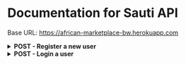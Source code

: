 # Documentation for Sauti API

Base URL: https://african-marketplace-bw.herokuapp.com

<details>
<summary><b>POST - Register a new user</b></summary>
<br>
<b>Endpoint:</b>  BaseURL/api/auth/register

Requires an object with an email and password, both string data types: 
```
{
	"email": "admin@email.com",
	"password": "password"
}
```

When successful will return status code of 201 (CREATED) and the new user object and a token (example):

```
{
    "new_user": {
        "id": 2,
        "email": "admin@email.com",
        "name": null,
        "about": null,
        "avatar_url": null
    },
    "token": "eyJhbGciOiJIUzI1NiIsInR5cCI6kpXVCJ9..."
}
```
</details>

<details>
<summary id="title"><b>POST - Login a user</b></summary>
<br>
<b>Endpoint:</b> BaseURL/api/auth/login

Requires an object with an email and password, both string data types: 
```
{
	"email": "admin@email.com",
	"password": "password"
}
```

When successful will return status code of 200 (OK) and the new user object and a token (example):

```
{
    "user": {
        "id": 2,
        "email": "admin@email.com",
        "name": null,
        "about": null,
        "avatar_url": null
    },
    "token": "eyJhbGciOiJIUzI1NiIsInR5cCI6kpXVCJ9..."
}
```
</details>



